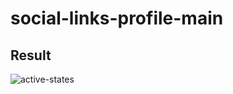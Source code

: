# social-links-profile-main

## Result
![active-states](https://github.com/user-attachments/assets/47f3a0ae-7858-49fe-9bba-e526d75c34f4)
